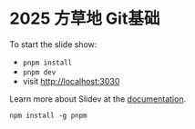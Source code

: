 # 2025 方草地 Git基础

To start the slide show:

- `pnpm install`
- `pnpm dev`
- visit <http://localhost:3030>

Learn more about Slidev at the [documentation](https://sli.dev/).



`npm install -g pnpm`
